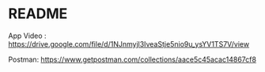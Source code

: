 # README
App Video : https://drive.google.com/file/d/1NJnmyjl3IveaStje5nio9u_ysYV1TS7V/view

Postman: https://www.getpostman.com/collections/aace5c45acac14867cf8

